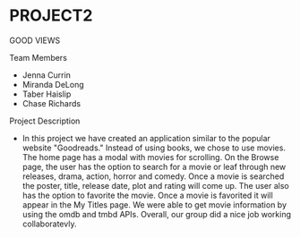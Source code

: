 # PROJECT2
GOOD VIEWS 
 


Team Members
- Jenna Currin 
- Miranda DeLong
- Taber Haislip
- Chase Richards 

Project Description
- In this project we have created an application similar to the popular website "Goodreads." Instead of using books, we chose to use movies. The home page has a modal with movies for scrolling. On the Browse page, the user has the option to search for a movie or leaf through new releases, drama, action, horror and comedy. Once a movie is searched the poster, title, release date, plot and rating will come up. The user also has the option to favorite the movie. Once a movie is favorited it will appear in the My Titles page. We were able to get movie information by using the omdb and tmbd APIs. Overall, our group did a nice job working collaboratevly.

